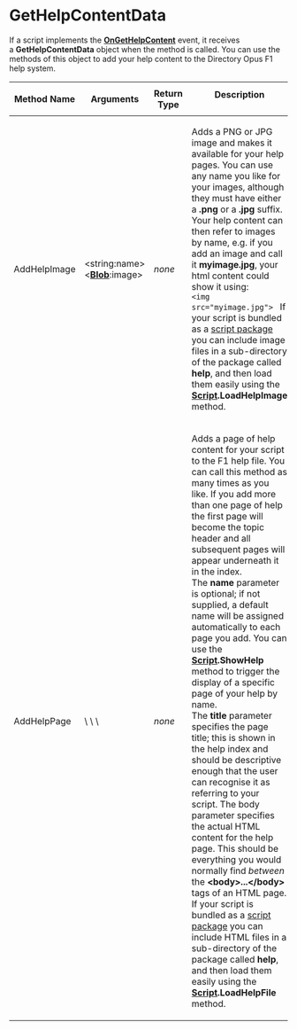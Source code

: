 # GetHelpContentData

If a script implements the **[OnGetHelpContent](../scripting_events/ongethelpcontent.md)** event, it receives a **GetHelpContentData** object when the method is called. You can use the methods of this object to add your help content to the Directory Opus F1 help system.

<table>
<thead><tr><th>
Method Name</th><th>

**Arguments**</th><th>
Return Type</th><th>
Description
</th></tr></thead><tbody><tr><td>
AddHelpImage</td><td>

\<string:name\>  
\<**[Blob](blob.md)**:image\></td><td>

*none*</td><td>

Adds a PNG or JPG image and makes it available for your help pages. You can use any name you like for your images, although they must have either a **.png** or a **.jpg** suffix. Your help content can then refer to images by name, e.g. if you add an image and call it **myimage.jpg**, your html content could show it using:  
`<img src="myimage.jpg">
` If your script is bundled as a [script package](/Manual/scripting/script_add-ins/script_package.md) you can include image files in a sub-directory of the package called **help**, and then load them easily using the **[Script](script.md).LoadHelpImage** method.
</td></tr><tr><td>
AddHelpPage</td><td>
\<string:name\>  
\<string:title\>  
\<string:body\></td><td>

*none*</td><td>

Adds a page of help content for your script to the F1 help file. You can call this method as many times as you like. If you add more than one page of help the first page will become the topic header and all subsequent pages will appear underneath it in the index.  
The **name** parameter is optional; if not supplied, a default name will be assigned automatically to each page you add. You can use the **[Script](script.md).ShowHelp** method to trigger the display of a specific page of your help by name.  
The **title** parameter specifies the page title; this is shown in the help index and should be descriptive enough that the user can recognise it as referring to your script. The body parameter specifies the actual HTML content for the help page. This should be everything you would normally find *between* the **\<body\>...\</body\>** tags of an HTML page.  
If your script is bundled as a [script package](/Manual/scripting/script_add-ins/script_package.md) you can include HTML files in a sub-directory of the package called **help**, and then load them easily using the **[Script](script.md).LoadHelpFile** method.
</td></tr></tbody>
</table>

